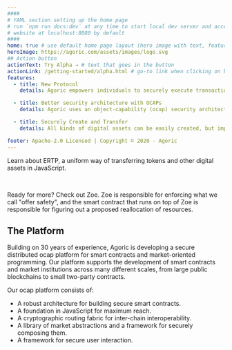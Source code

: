 ```yaml
---
####
# YAML section setting up the home page
# run `npm run docs:dev` at any time to start local dev server and access
# website at localhost:8080 by default
####
home: true # use default home page layout (hero image with text, features section)
heroImage: https://agoric.com/assets/images/logo.svg
## Action button
actionText: Try Alpha → # text that goes in the button
actionLink: /getting-started/alpha.html # go-to link when clicking on button
features:
  - title: New Protocol
    details: Agoric empowers individuals to securely execute transactions, establish new markets, and craft novel patterns of exchange — without centralized control.

  - title: Better security architecture with OCAPs
    details: Agoric uses an object-capability (ocap) security architecture, in which access to a programming object itself is the authority to use the object.

  - title: Securely Create and Transfer
    details: All kinds of digital assets can be easily created, but importantly, they can be transferred in exactly the same ways, with exactly the same security properties.

footer: Apache-2.0 Licensed | Copyright © 2020 - Agoric
---
```


<div class="flex flex--column flex--center">
  <p>
    Learn about <router-link to="/ertp/guide/">ERTP</router-link>, a uniform way of transferring tokens and other digital assets in JavaScript.
  </p>
  <Button-Action-Link
    text="Get Started with ERTP"
    link="/ertp/guide/"
  />
</div>
<br>
<div class="flex flex--column flex--center">
  <p>Ready for more? Check out <router-link to="/zoe/guide/">Zoe</router-link>. Zoe is responsible for enforcing what we call "offer safety", and the smart contract that runs on top of Zoe is responsible for figuring out a proposed reallocation of resources.
  </p>
  <Button-Action-Link
    text="Build on Zoe"
    link="/zoe/guide/"
  />
</div>

## The Platform
Building on 30 years of experience, Agoric is developing a secure distributed ocap platform for smart contracts and market-oriented programming. Our platform supports the development of smart contracts and market institutions across many different scales, from large public blockchains to small two-party contracts.

Our ocap platform consists of:

- A robust architecture for building secure smart contracts.
- A foundation in JavaScript for maximum reach.
- A cryptographic routing fabric for inter-chain interoperability.
- A library of market abstractions and a framework for securely composing them.
- A framework for secure user interaction.
